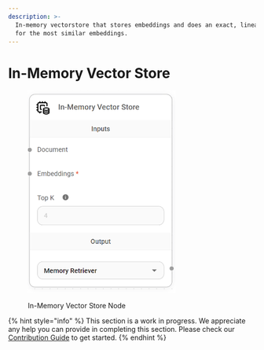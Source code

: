 ```yaml
---
description: >-
  In-memory vectorstore that stores embeddings and does an exact, linear search
  for the most similar embeddings.
---
```


# In-Memory Vector Store

<figure><img src="../../../.gitbook/assets/image (159).png" alt="" width="301"><figcaption><p>In-Memory Vector Store Node</p></figcaption></figure>

{% hint style="info" %}
This section is a work in progress. We appreciate any help you can provide in completing this section. Please check our [Contribution Guide](https://toi500.gitbook.io/flowise-docs/\~/changes/8jXR0fgKTRRTOfbueBkZ/contributing) to get started.
{% endhint %}
